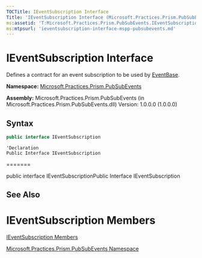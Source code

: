 ```yaml
---
TOCTitle: IEventSubscription Interface
Title: 'IEventSubscription Interface (Microsoft.Practices.Prism.PubSubEvents)'
ms:assetid: 'T:Microsoft.Practices.Prism.PubSubEvents.IEventSubscription'
ms:mtpsurl: 'ieventsubscription-interface-mspp-pubsubevents.md'
---
```


# IEventSubscription Interface

Defines a contract for an event subscription to be used by [EventBase](eventbase-class-mspp-pubsubevents.md).

**Namespace:** [Microsoft.Practices.Prism.PubSubEvents](mspp-pubsubevents-namespace.md)

**Assembly:** Microsoft.Practices.Prism.PubSubEvents (in Microsoft.Practices.Prism.PubSubEvents.dll) Version: 1.0.0.0 (1.0.0.0)

## Syntax

~~~C#
public interface IEventSubscription
~~~
~~~VB
'Declaration
Public Interface IEventSubscription
~~~
=======


public interface IEventSubscriptionPublic Interface IEventSubscription


## See Also


IEventSubscription Members
=======

[IEventSubscription Members](https://msdn.microsoft.com/allmembers.t:microsoft.practices.prism.pubsubevents.ieventsubscription)


[Microsoft.Practices.Prism.PubSubEvents Namespace](mspp-pubsubevents-namespace.md)
